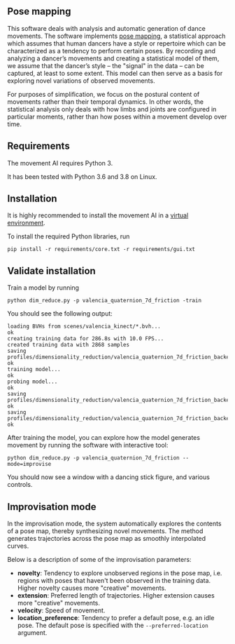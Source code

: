 ## Pose mapping
This software deals with analysis and automatic generation of dance movements. The software implements [pose mapping](https://www.ijcai.org/Proceedings/15/Papers/344.pdf), a statistical approach which assumes that human dancers have a style or repertoire which can be characterized as a tendency to perform certain poses. By recording and analyzing a dancer’s movements and creating a statistical model of them, we assume that the dancer’s style – the "signal" in the data – can be  captured, at least to some extent. This model can then serve as a basis for exploring novel variations of observed movements.

For purposes of simplification, we focus on the postural content of movements rather than their temporal dynamics. In other words, the statistical analysis only deals with how limbs and joints are configured in particular moments, rather than how poses within a movement develop over time.

## Requirements
The movement AI requires Python 3.

It has been tested with Python 3.6 and 3.8 on Linux.

## Installation
It is highly recommended to install the movement AI in a [virtual environment](https://pypi.org/project/virtualenv/).

To install the required Python libraries, run
```
pip install -r requirements/core.txt -r requirements/gui.txt
```

## Validate installation
Train a model by running
```
python dim_reduce.py -p valencia_quaternion_7d_friction -train
```

You should see the following output:

```
loading BVHs from scenes/valencia_kinect/*.bvh...
ok
creating training data for 286.8s with 10.0 FPS...
created training data with 2868 samples
saving profiles/dimensionality_reduction/valencia_quaternion_7d_friction_backend_only.data...
ok
training model...
ok
probing model...
ok
saving profiles/dimensionality_reduction/valencia_quaternion_7d_friction_backend_only.model...
ok
saving profiles/dimensionality_reduction/valencia_quaternion_7d_friction_backend_only.entity.model...
ok
```

After training the model, you can explore how the model generates movement by running the software with interactive tool: 
```
python dim_reduce.py -p valencia_quaternion_7d_friction --mode=improvise
```

You should now see a window with a dancing stick figure, and various controls.

## Improvisation mode
In the improvisation mode, the system automatically explores the contents of a pose map, thereby synthesizing novel movements. The method generates trajectories across the pose map as smoothly interpolated curves.
 
Below is a description of some of the improvisation parameters:

* **novelty**: Tendency to explore unobserved regions in the pose map, i.e. regions with poses that haven't been observed in the training data. Higher novelty causes more "creative" movements.
* **extension**: Preferred length of trajectories. Higher extension causes more "creative" movements.
* **velocity**: Speed of movement.
* **location_preference**: Tendency to prefer a default pose, e.g. an idle pose. The default pose is specified with the `--preferred-location` argument.
